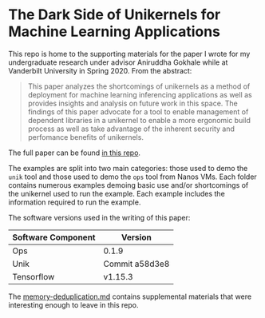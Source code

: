 # The Dark Side of Unikernels for Machine Learning Applications

This repo is home to the supporting materials for the paper I wrote for my undergraduate research under advisor Aniruddha Gokhale while at Vanderbilt University in Spring 2020. From the abstract:

> This paper analyzes the shortcomings of unikernels as a method of deployment for machine learning inferencing applications as well as provides insights and analysis on future work in this space. The findings of this paper advocate for a tool to enable management of dependent libraries in a unikernel to enable a more ergonomic build process as well as take advantage of the inherent security and perfomance benefits of unikernels.

The full paper can be found [in this repo](./Leon-the-dark-side-of-unikernels.pdf).

The examples are split into two main categories: those used to demo the `unik` tool and those used to demo the `ops` tool from Nanos VMs. Each folder contains numerous examples demoing basic use and/or shortcomings of the unikernel used to run the example. Each example includes the information required to run the example.

The software versions used in the writing of this paper:

| Software Component | Version        |
| ------------------ | -------------- |
| Ops                | 0.1.9          |
| Unik               | Commit a58d3e8 |
| Tensorflow         | v1.15.3        |

The [memory-deduplication.md](./memory-deduplication.md) contains supplemental materials that were interesting enough to leave in this repo.
